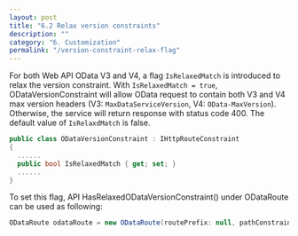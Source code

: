 ```yaml
---
layout: post
title: "6.2 Relax version constraints"
description: ""
category: "6. Customization"
permalink: "/version-constraint-relax-flag"
---
```


For both Web API OData V3 and V4, a flag `IsRelaxedMatch` is introduced to relax the version constraint. With `IsRelaxedMatch = true`, ODataVersionConstraint will allow OData request to contain both V3 and V4 max version headers (V3: `MaxDataServiceVersion`, V4: `OData-MaxVersion`). Otherwise, the service will return response with status code 400. The default value of `IsRelaxdMatch` is false.

```C#
public class ODataVersionConstraint : IHttpRouteConstraint
{
  ......
  public bool IsRelaxedMatch { get; set; }
  ......
}
```

To set this flag, API HasRelaxedODataVersionConstraint() under ODataRoute can be used as following:
```C#
ODataRoute odataRoute = new ODataRoute(routePrefix: null, pathConstraint: null).HasRelaxedODataVersionConstraint();
```
